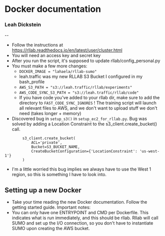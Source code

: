 # Docker documentation
### Leah Dickstein
--


- Follow the instructions at https://rllab.readthedocs.io/en/latest/user/cluster.html
- You will need an access key and secret key
- After you run the script, it's supposed to update rllab/config_personal.py
- You must make a few more changes:
	- `DOCKER_IMAGE = "lahaela/rllab-sumo"`
	- leah.traffic was my new RLLAB S3 Bucket I configured in my bash_profile
	- `AWS_S3_PATH = "s3://leah.traffic/rllab/experiments"`
	- `AWS_CODE_SYNC_S3_PATH = "s3://leah.traffic/rllab/code"`
	- If you have code you've added to your rllab dir, make sure to add the directory to `FAST_CODE_SYNC_IGNORES` ! The training script will launch all relevant files to AWS, and we don't want to upload stuff we don't need (takes longer + memory)
- Discovered bug in `setup_s3()` in `setup_ec2_for_rllab.py`. Bug was solved by adding a Location Constraint to the s3\_client.create\_bucket() call.

```
        s3_client.create_bucket(
            ACL='private',
            Bucket=S3_BUCKET_NAME,
            CreateBucketConfiguration={'LocationConstraint': 'us-west-1'}
        )
```

- I'm a little worried this bug implies we always have to use the West 1 region, so this is something I have to look into.

## Setting up a new Docker

- Take your time reading the new Docker documentation. Follow the getting started guide. Important notes:
- You can only have one ENTRYPOINT and CMD per Dockerfile. This indicates what is run immediately, and this should be rllab. Rllab will call SUMO and set up the I/O connection, so you don't have to instantiate SUMO upon creating the AWS bucket.